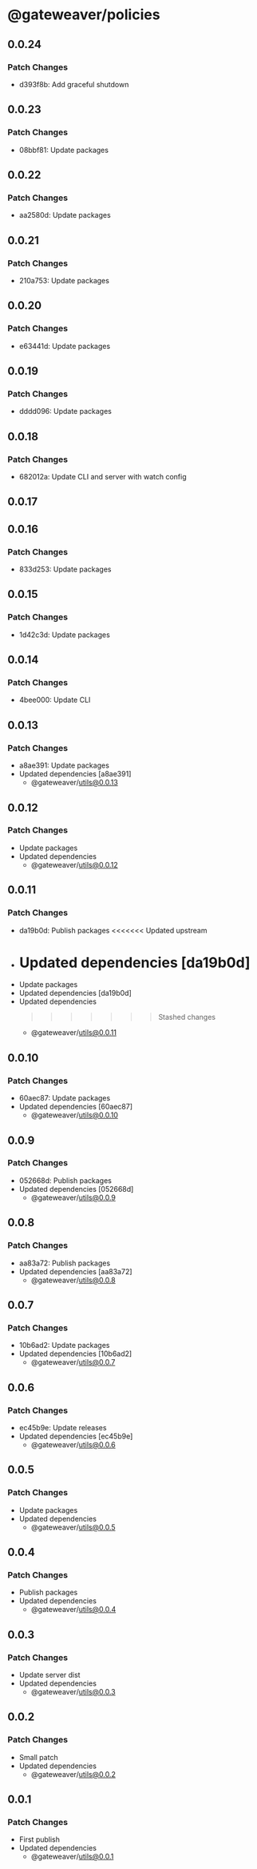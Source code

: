 # @gateweaver/policies

## 0.0.24

### Patch Changes

- d393f8b: Add graceful shutdown

## 0.0.23

### Patch Changes

- 08bbf81: Update packages

## 0.0.22

### Patch Changes

- aa2580d: Update packages

## 0.0.21

### Patch Changes

- 210a753: Update packages

## 0.0.20

### Patch Changes

- e63441d: Update packages

## 0.0.19

### Patch Changes

- dddd096: Update packages

## 0.0.18

### Patch Changes

- 682012a: Update CLI and server with watch config

## 0.0.17

## 0.0.16

### Patch Changes

- 833d253: Update packages

## 0.0.15

### Patch Changes

- 1d42c3d: Update packages

## 0.0.14

### Patch Changes

- 4bee000: Update CLI

## 0.0.13

### Patch Changes

- a8ae391: Update packages
- Updated dependencies [a8ae391]
  - @gateweaver/utils@0.0.13

## 0.0.12

### Patch Changes

- Update packages
- Updated dependencies
  - @gateweaver/utils@0.0.12

## 0.0.11

### Patch Changes

- da19b0d: Publish packages
  <<<<<<< Updated upstream
- # Updated dependencies [da19b0d]
- Update packages
- Updated dependencies [da19b0d]
- Updated dependencies
  > > > > > > > Stashed changes
  - @gateweaver/utils@0.0.11

## 0.0.10

### Patch Changes

- 60aec87: Update packages
- Updated dependencies [60aec87]
  - @gateweaver/utils@0.0.10

## 0.0.9

### Patch Changes

- 052668d: Publish packages
- Updated dependencies [052668d]
  - @gateweaver/utils@0.0.9

## 0.0.8

### Patch Changes

- aa83a72: Publish packages
- Updated dependencies [aa83a72]
  - @gateweaver/utils@0.0.8

## 0.0.7

### Patch Changes

- 10b6ad2: Update packages
- Updated dependencies [10b6ad2]
  - @gateweaver/utils@0.0.7

## 0.0.6

### Patch Changes

- ec45b9e: Update releases
- Updated dependencies [ec45b9e]
  - @gateweaver/utils@0.0.6

## 0.0.5

### Patch Changes

- Update packages
- Updated dependencies
  - @gateweaver/utils@0.0.5

## 0.0.4

### Patch Changes

- Publish packages
- Updated dependencies
  - @gateweaver/utils@0.0.4

## 0.0.3

### Patch Changes

- Update server dist
- Updated dependencies
  - @gateweaver/utils@0.0.3

## 0.0.2

### Patch Changes

- Small patch
- Updated dependencies
  - @gateweaver/utils@0.0.2

## 0.0.1

### Patch Changes

- First publish
- Updated dependencies
  - @gateweaver/utils@0.0.1
